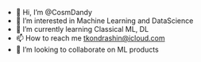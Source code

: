 - 👋 Hi, I’m @CosmDandy
- 👀 I’m interested in Machine Learning and DataScience
- 🌱 I’m currently learning Classical ML, DL
- 📫 How to reach me tkondrashin@icloud.com
- 💞️ I’m looking to collaborate on ML products
<!---
CosmDandy/CosmDandy is a ✨ special ✨ repository because its `README.md` (this file) appears on your GitHub profile.
You can click the Preview link to take a look at your changes.
--->
